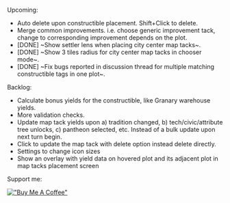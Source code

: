 Upcoming:
* Auto delete upon constructible placement. Shift+Click to delete.
* Merge common improvements. i.e. choose generic improvement tack, change to corresponding improvement depends on the plot.
* [DONE] ~Show settler lens when placing city center map tacks~.
* [DONE] ~Show 3 tiles radius for city center map tacks in chooser mode~.
* [DONE] ~Fix bugs reported in discussion thread for multiple matching constructible tags in one plot~.

Backlog:
* Calculate bonus yields for the constructible, like Granary warehouse yields.
* More validation checks.
* Update map tack yields upon a) tradition changed, b) tech/civic/attribute tree unlocks, c) pantheon selected, etc. Instead of a bulk update upon next turn begin.
* Click to update the map tack with delete option instead delete directly.
* Settings to change icon sizes
* Show an overlay with yield data on hovered plot and its adjacent plot in map tacks placement screen

Support me:

[!["Buy Me A Coffee"](https://i.imgur.com/arBYwRN.png)](https://www.buymeacoffee.com/wltk)
